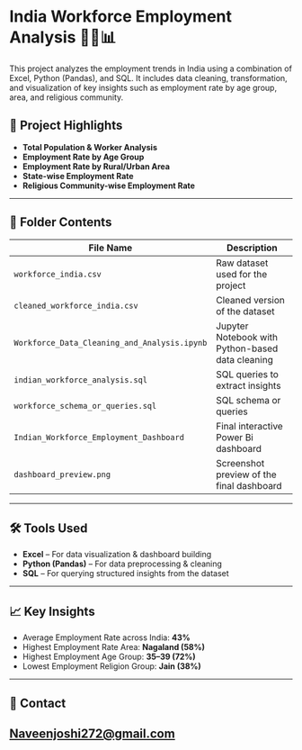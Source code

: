 # India Workforce Employment Analysis 🧑‍💼📊

This project analyzes the employment trends in India using a combination of Excel, Python (Pandas), and SQL. It includes data cleaning, transformation, and visualization of key insights such as employment rate by age group, area, and religious community.

## 📌 Project Highlights

- **Total Population & Worker Analysis**
- **Employment Rate by Age Group**
- **Employment Rate by Rural/Urban Area**
- **State-wise Employment Rate**
- **Religious Community-wise Employment Rate**

---

## 📂 Folder Contents

| File Name                             | Description |
|--------------------------------------|-------------|
| `workforce_india.csv`               | Raw dataset used for the project |
| `cleaned_workforce_india.csv`       | Cleaned version of the dataset |
| `Workforce_Data_Cleaning_and_Analysis.ipynb` | Jupyter Notebook with Python-based data cleaning |
| `indian_workforce_analysis.sql`      | SQL queries to extract insights |
| `workforce_schema_or_queries.sql`    |  SQL schema or queries  |
| `Indian_Workforce_Employment_Dashboard`     | Final interactive Power Bi dashboard |
| `dashboard_preview.png`              | Screenshot preview of the final dashboard |

---

## 🛠 Tools Used

- **Excel** – For data visualization & dashboard building
- **Python (Pandas)** – For data preprocessing & cleaning
- **SQL** – For querying structured insights from the dataset

---

## 📈 Key Insights

- Average Employment Rate across India: **43%**
- Highest Employment Rate Area: **Nagaland (58%)**
- Highest Employment Age Group: **35–39 (72%)**
- Lowest Employment Religion Group: **Jain (38%)**

---

## 📧 Contact

Naveenjoshi272@gmail.com
---
